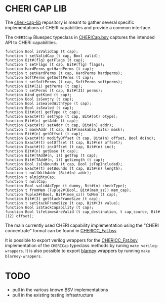 # CHERI CAP LIB

The [cheri-cap-lib](https://github.com/CTSRD-CHERI/cheri-cap-lib.git) repository is meant to gather several specific implementations of CHERI capabilities and provide a common interface.

The `CHERICap` Bluespec typeclass in [CHERICap.bsv](CHERICap.bsv) captures the intended API to CHERI capabilities.
```bsv
function Bool isValidCap (t cap);
function t setValidCap (t cap, Bool valid);
function Bit#(flg) getFlags (t cap);
function t setFlags (t cap, Bit#(flg) flags);
function HardPerms getHardPerms (t cap);
function t setHardPerms (t cap, HardPerms hardperms);
function SoftPerms getSoftPerms (t cap);
function t setSoftPerms (t cap, SoftPerms softperms);
function Bit#(31) getPerms (t cap);
function t setPerms (t cap, Bit#(31) perms);
function Kind getKind (t cap);
function Bool isSentry (t cap);
function Bool isSealedWithType (t cap);
function Bool isSealed (t cap);
function Bit#(ot) getType (t cap);
function Exact#(t) setType (t cap, Bit#(ot) otype);
function Bit#(n) getAddr (t cap);
function Exact#(t) setAddr (t cap, Bit#(n) addr);
function t maskAddr (t cap, Bit#(maskable_bits) mask);
function Bit#(n) getOffset (t cap);
function Exact#(t) modifyOffset (t cap, Bit#(n) offset, Bool doInc);
function Exact#(t) setOffset (t cap, Bit#(n) offset);
function Exact#(t) incOffset (t cap, Bit#(n) inc);
function Bit#(n) getBase (t cap);
function Bit#(TAdd#(n, 1)) getTop (t cap);
function Bit#(TAdd#(n, 1)) getLength (t cap);
function Bool isInBounds (t cap, Bool isTopIncluded);
function Exact#(t) setBounds (t cap, Bit#(n) length);
function t nullWithAddr (Bit#(n) addr);
function t almightyCap;
function t nullCap;
function Bool validAsType (t dummy, Bit#(n) checkType);
function t fromMem (Tuple2#(Bool, Bit#(mem_sz)) mem_cap);
function Tuple2#(Bool, Bit#(mem_sz)) toMem (t cap);
function Bit#(3) getStackFrameSize (t cap);
function t setStackFrameSize (t cap, Bit#(3) value);
function Bool isStackCapability (t cap);
function Bool lifetimesAreValid (t cap_destination, t cap_source, Bit#(12) offset);
```

The main currently used CHERI capability implementation using the "CHERI concentrate" format can be found in [CHERICC_Fat.bsv](CHERICC_Fat.bsv).

It is possible to export verilog wrappers for the [CHERICC_Fat.bsv](CHERICC_Fat.bsv) implementation of the `CHERICap` typeclass methods by runing `make verilog-wrappers`. It is also possible to export [blarney](https://github.com/mn416/blarney.git) wrappers by running `make blarney-wrappers`.

# TODO
- pull in the various known BSV implementations
- pull in the existing testing infrastructure
